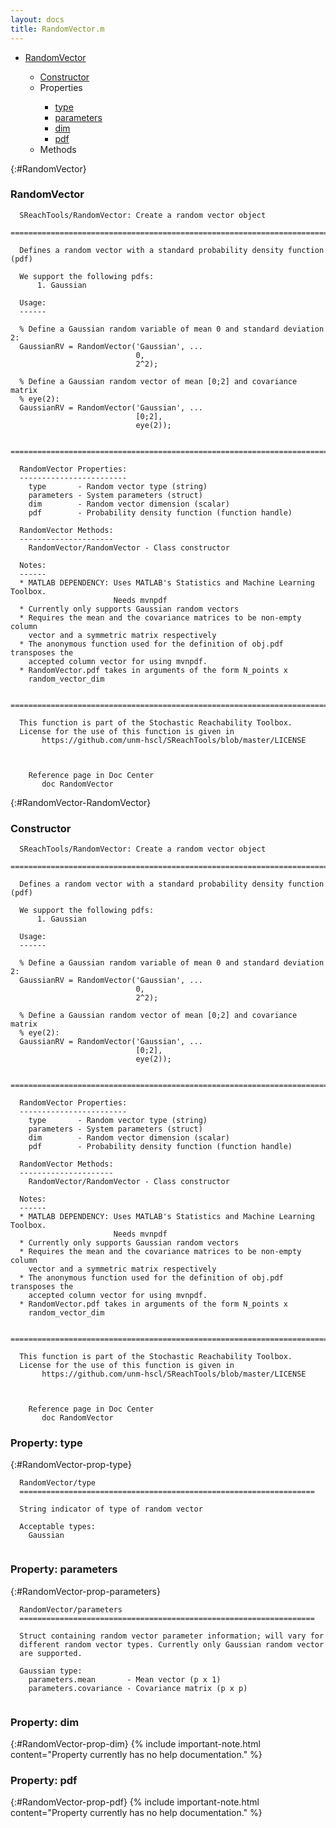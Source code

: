 ```yaml
---
layout: docs
title: RandomVector.m
---
```


<ul class="doc-list">
    <li class="doc-list"><a href="#RandomVector">RandomVector</a></li>
    <ul class="doc-list">
        <li><a href="#RandomVector-RandomVector">Constructor</a></li>
        <li>Properties</li>
        <ul class="doc-list">
            <li class="doc-list"><a href="#RandomVector-prop-type">type</a></li>
            <li class="doc-list"><a href="#RandomVector-prop-parameters">parameters</a></li>
            <li class="doc-list"><a href="#RandomVector-prop-dim">dim</a></li>
            <li class="doc-list"><a href="#RandomVector-prop-pdf">pdf</a></li>
        </ul>
        <li>Methods</li>
        <ul class="doc-list">
        </ul>
    </ul>
</ul>

{:#RandomVector}
### RandomVector
```
  SReachTools/RandomVector: Create a random vector object
  ==========================================================================
 
  Defines a random vector with a standard probability density function (pdf)
 
  We support the following pdfs:
      1. Gaussian
 
  Usage:
  ------
 
  % Define a Gaussian random variable of mean 0 and standard deviation 2:
  GaussianRV = RandomVector('Gaussian', ...
                            0,
                            2^2);
 
  % Define a Gaussian random vector of mean [0;2] and covariance matrix 
  % eye(2):
  GaussianRV = RandomVector('Gaussian', ...
                            [0;2],
                            eye(2));
    
  ==========================================================================
 
  RandomVector Properties:
  ------------------------
    type       - Random vector type (string)
    parameters - System parameters (struct)
    dim        - Random vector dimension (scalar)
    pdf        - Probability density function (function handle)
 
  RandomVector Methods:
  ---------------------
    RandomVector/RandomVector - Class constructor
  
  Notes:
  ------
  * MATLAB DEPENDENCY: Uses MATLAB's Statistics and Machine Learning Toolbox.
                       Needs mvnpdf
  * Currently only supports Gaussian random vectors
  * Requires the mean and the covariance matrices to be non-empty column
    vector and a symmetric matrix respectively
  * The anonymous function used for the definition of obj.pdf transposes the
    accepted column vector for using mvnpdf.
  * RandomVector.pdf takes in arguments of the form N_points x
    random_vector_dim
  
  =========================================================================
  
  This function is part of the Stochastic Reachability Toolbox.
  License for the use of this function is given in
       https://github.com/unm-hscl/SReachTools/blob/master/LICENSE
  
  

    Reference page in Doc Center
       doc RandomVector

```

{:#RandomVector-RandomVector}
### Constructor
```
  SReachTools/RandomVector: Create a random vector object
  ==========================================================================
 
  Defines a random vector with a standard probability density function (pdf)
 
  We support the following pdfs:
      1. Gaussian
 
  Usage:
  ------
 
  % Define a Gaussian random variable of mean 0 and standard deviation 2:
  GaussianRV = RandomVector('Gaussian', ...
                            0,
                            2^2);
 
  % Define a Gaussian random vector of mean [0;2] and covariance matrix 
  % eye(2):
  GaussianRV = RandomVector('Gaussian', ...
                            [0;2],
                            eye(2));
    
  ==========================================================================
 
  RandomVector Properties:
  ------------------------
    type       - Random vector type (string)
    parameters - System parameters (struct)
    dim        - Random vector dimension (scalar)
    pdf        - Probability density function (function handle)
 
  RandomVector Methods:
  ---------------------
    RandomVector/RandomVector - Class constructor
  
  Notes:
  ------
  * MATLAB DEPENDENCY: Uses MATLAB's Statistics and Machine Learning Toolbox.
                       Needs mvnpdf
  * Currently only supports Gaussian random vectors
  * Requires the mean and the covariance matrices to be non-empty column
    vector and a symmetric matrix respectively
  * The anonymous function used for the definition of obj.pdf transposes the
    accepted column vector for using mvnpdf.
  * RandomVector.pdf takes in arguments of the form N_points x
    random_vector_dim
  
  =========================================================================
  
  This function is part of the Stochastic Reachability Toolbox.
  License for the use of this function is given in
       https://github.com/unm-hscl/SReachTools/blob/master/LICENSE
  
  

    Reference page in Doc Center
       doc RandomVector

```

### Property: type
{:#RandomVector-prop-type}
```
  RandomVector/type
  ==================================================================
  
  String indicator of type of random vector
 
  Acceptable types:
    Gaussian
  
```

### Property: parameters
{:#RandomVector-prop-parameters}
```
  RandomVector/parameters
  ==================================================================
  
  Struct containing random vector parameter information; will vary for
  different random vector types. Currently only Gaussian random vector
  are supported.
 
  Gaussian type:
    parameters.mean       - Mean vector (p x 1)
    parameters.covariance - Covariance matrix (p x p)
  
```

### Property: dim
{:#RandomVector-prop-dim}
{% include important-note.html content="Property currently has no help documentation." %}

### Property: pdf
{:#RandomVector-prop-pdf}
{% include important-note.html content="Property currently has no help documentation." %}


